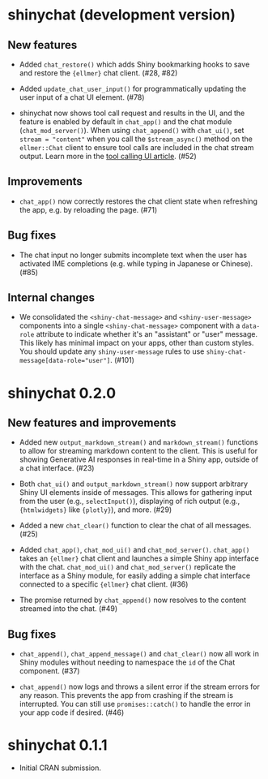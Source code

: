# shinychat (development version)

## New features

* Added `chat_restore()` which adds Shiny bookmarking hooks to save and restore the `{ellmer}` chat client. (#28, #82)

* Added `update_chat_user_input()` for programmatically updating the user input of a chat UI element. (#78)

* shinychat now shows tool call request and results in the UI, and the feature is enabled by default in `chat_app()` and the chat module (`chat_mod_server()`). When using `chat_append()` with `chat_ui()`, set `stream = "content"` when you call the `$stream_async()` method on the `ellmer::Chat` client to ensure tool calls are included in the chat stream output. Learn more in the [tool calling UI article](https://posit-dev.github.io/shinychat/r/articles/tool-ui.html). (#52)

## Improvements

* `chat_app()` now correctly restores the chat client state when refreshing the app, e.g. by reloading the page. (#71)

## Bug fixes

* The chat input no longer submits incomplete text when the user has activated IME completions (e.g. while typing in Japanese or Chinese). (#85)

## Internal changes

* We consolidated the `<shiny-chat-message>` and `<shiny-user-message>` components into a single `<shiny-chat-message>` component with a `data-role` attribute to indicate whether it's an "assistant" or "user" message. This likely has minimal impact on your apps, other than custom styles. You should update any `shiny-user-message` rules to use `shiny-chat-message[data-role="user"]`. (#101)

# shinychat 0.2.0

## New features and improvements

* Added new `output_markdown_stream()` and `markdown_stream()` functions to allow for streaming markdown content to the client. This is useful for showing Generative AI responses in real-time in a Shiny app, outside of a chat interface. (#23)

* Both `chat_ui()` and `output_markdown_stream()` now support arbitrary Shiny UI elements inside of messages. This allows for gathering input from the user (e.g., `selectInput()`), displaying of rich output (e.g., `{htmlwidgets}` like `{plotly}`), and more. (#29)

* Added a new `chat_clear()` function to clear the chat of all messages. (#25)

* Added `chat_app()`, `chat_mod_ui()` and `chat_mod_server()`. `chat_app()` takes an `{ellmer}` chat client and launches a simple Shiny app interface with the chat. `chat_mod_ui()` and `chat_mod_server()` replicate the interface as a Shiny module, for easily adding a simple chat interface connected to a specific `{ellmer}` chat client. (#36)

* The promise returned by `chat_append()` now resolves to the content streamed into the chat. (#49)

## Bug fixes

* `chat_append()`, `chat_append_message()` and `chat_clear()` now all work in Shiny modules without needing to namespace the `id` of the Chat component. (#37)

* `chat_append()` now logs and throws a silent error if the stream errors for any reason. This prevents the app from crashing if the stream is interrupted. You can still use `promises::catch()` to handle the error in your app code if desired. (#46)

# shinychat 0.1.1

* Initial CRAN submission.
